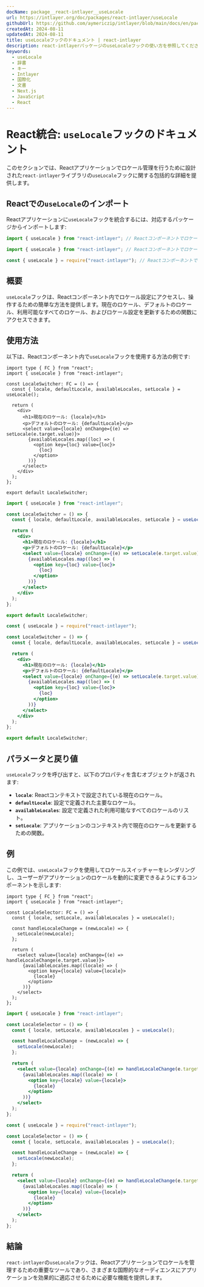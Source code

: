 ```yaml
---
docName: package__react-intlayer__useLocale
url: https://intlayer.org/doc/packages/react-intlayer/useLocale
githubUrl: https://github.com/aymericzip/intlayer/blob/main/docs/en/packages/react-intlayer/useLocale.md
createdAt: 2024-08-11
updatedAt: 2024-08-11
title: useLocaleフックのドキュメント | react-intlayer
description: react-intlayerパッケージのuseLocaleフックの使い方を参照してください
keywords:
  - useLocale
  - 辞書
  - キー
  - Intlayer
  - 国際化
  - 文書
  - Next.js
  - JavaScript
  - React
---
```


# React統合: `useLocale`フックのドキュメント

このセクションでは、Reactアプリケーションでロケール管理を行うために設計された`react-intlayer`ライブラリの`useLocale`フックに関する包括的な詳細を提供します。

## Reactでの`useLocale`のインポート

Reactアプリケーションに`useLocale`フックを統合するには、対応するパッケージからインポートします:

```typescript codeFormat="typescript"
import { useLocale } from "react-intlayer"; // Reactコンポーネントでロケール管理に使用
```

```javascript codeFormat="esm"
import { useLocale } from "react-intlayer"; // Reactコンポーネントでロケール管理に使用
```

```javascript codeFormat="commonjs"
const { useLocale } = require("react-intlayer"); // Reactコンポーネントでロケール管理に使用
```

## 概要

`useLocale`フックは、Reactコンポーネント内でロケール設定にアクセスし、操作するための簡単な方法を提供します。現在のロケール、デフォルトのロケール、利用可能なすべてのロケール、およびロケール設定を更新するための関数にアクセスできます。

## 使用方法

以下は、Reactコンポーネント内で`useLocale`フックを使用する方法の例です:

```tsx fileName="src/components/LocaleSwitcher.tsx" codeFormat="typescript"
import type { FC } from "react";
import { useLocale } from "react-intlayer";

const LocaleSwitcher: FC = () => {
  const { locale, defaultLocale, availableLocales, setLocale } = useLocale();

  return (
    <div>
      <h1>現在のロケール: {locale}</h1>
      <p>デフォルトのロケール: {defaultLocale}</p>
      <select value={locale} onChange={(e) => setLocale(e.target.value)}>
        {availableLocales.map((loc) => (
          <option key={loc} value={loc}>
            {loc}
          </option>
        ))}
      </select>
    </div>
  );
};

export default LocaleSwitcher;
```

```jsx fileName="src/components/LocaleSwitcher.mjx" codeFormat="esm"
import { useLocale } from "react-intlayer";

const LocaleSwitcher = () => {
  const { locale, defaultLocale, availableLocales, setLocale } = useLocale();

  return (
    <div>
      <h1>現在のロケール: {locale}</h1>
      <p>デフォルトのロケール: {defaultLocale}</p>
      <select value={locale} onChange={(e) => setLocale(e.target.value)}>
        {availableLocales.map((loc) => (
          <option key={loc} value={loc}>
            {loc}
          </option>
        ))}
      </select>
    </div>
  );
};

export default LocaleSwitcher;
```

```jsx fileName="src/components/LocaleSwitcher.csx" codeFormat="commonjs"
const { useLocale } = require("react-intlayer");

const LocaleSwitcher = () => {
  const { locale, defaultLocale, availableLocales, setLocale } = useLocale();

  return (
    <div>
      <h1>現在のロケール: {locale}</h1>
      <p>デフォルトのロケール: {defaultLocale}</p>
      <select value={locale} onChange={(e) => setLocale(e.target.value)}>
        {availableLocales.map((loc) => (
          <option key={loc} value={loc}>
            {loc}
          </option>
        ))}
      </select>
    </div>
  );
};

export default LocaleSwitcher;
```

## パラメータと戻り値

`useLocale`フックを呼び出すと、以下のプロパティを含むオブジェクトが返されます:

- **`locale`**: Reactコンテキストで設定されている現在のロケール。
- **`defaultLocale`**: 設定で定義された主要なロケール。
- **`availableLocales`**: 設定で定義された利用可能なすべてのロケールのリスト。
- **`setLocale`**: アプリケーションのコンテキスト内で現在のロケールを更新するための関数。

## 例

この例では、`useLocale`フックを使用してロケールスイッチャーをレンダリングし、ユーザーがアプリケーションのロケールを動的に変更できるようにするコンポーネントを示します:

```tsx fileName="src/components/LocaleSelector.tsx" codeFormat="typescript"
import type { FC } from "react";
import { useLocale } from "react-intlayer";

const LocaleSelector: FC = () => {
  const { locale, setLocale, availableLocales } = useLocale();

  const handleLocaleChange = (newLocale) => {
    setLocale(newLocale);
  };

  return (
    <select value={locale} onChange={(e) => handleLocaleChange(e.target.value)}>
      {availableLocales.map((locale) => (
        <option key={locale} value={locale}>
          {locale}
        </option>
      ))}
    </select>
  );
};
```

```jsx fileName="src/components/LocaleSelector.mjx" codeFormat="esm"
import { useLocale } from "react-intlayer";

const LocaleSelector = () => {
  const { locale, setLocale, availableLocales } = useLocale();

  const handleLocaleChange = (newLocale) => {
    setLocale(newLocale);
  };

  return (
    <select value={locale} onChange={(e) => handleLocaleChange(e.target.value)}>
      {availableLocales.map((locale) => (
        <option key={locale} value={locale}>
          {locale}
        </option>
      ))}
    </select>
  );
};
```

```jsx fileName="src/components/LocaleSelector.csx" codeFormat="commonjs"
const { useLocale } = require("react-intlayer");

const LocaleSelector = () => {
  const { locale, setLocale, availableLocales } = useLocale();

  const handleLocaleChange = (newLocale) => {
    setLocale(newLocale);
  };

  return (
    <select value={locale} onChange={(e) => handleLocaleChange(e.target.value)}>
      {availableLocales.map((locale) => (
        <option key={locale} value={locale}>
          {locale}
        </option>
      ))}
    </select>
  );
};
```

## 結論

`react-intlayer`の`useLocale`フックは、Reactアプリケーションでロケールを管理するための重要なツールであり、さまざまな国際的なオーディエンスにアプリケーションを効果的に適応させるために必要な機能を提供します。
